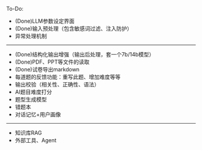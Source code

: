 To-Do:
- (Done)LLM参数设定界面
- (Done)输入预处理（包含敏感词过滤、注入防护）
- 异常处理机制
---
- (Done)结构化输出增强（输出后处理，套一个7b/14b模型）
- (Done)PDF、PPT等文件的读取
- (Done)试卷导出markdown
- 每道题的反馈功能：重写此题、增加难度等等
- 输出校验（相关性、正确性、语法）
- AI题目难度打分
- 题型生成模型
- 错题本
- 对话记忆+用户画像
---
- 知识库RAG
- 外部工具、Agent